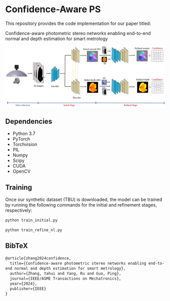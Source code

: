 # Confidence-Aware PS
This repository provides the code implementation for our paper titled:

Confidence-aware photometric stereo networks enabling end-to-end normal and depth estimation for smart metrology

![plot](graphical_abstract.png)
## Dependencies
- Python 3.7 
- PyTorch
- Torchvision
- PIL
- Numpy
- Scipy
- CUDA
- OpenCV

## Training
Once our synthetic dataset (TBU) is downloaded, the model can be trained by running the following commands for the initial and refinement stages, respectively:
```bash
python train_initial.py
```
```bash
python train_refine_nl.py
```

## BibTeX
```
@article{zhang2024confidence,
  title={Confidence-aware photometric stereo networks enabling end-to-end normal and depth estimation for smart metrology},
  author={Zhang, Yahui and Yang, Ru and Guo, Ping},
  journal={IEEE/ASME Transactions on Mechatronics},
  year={2024},
  publisher={IEEE}
}
```
